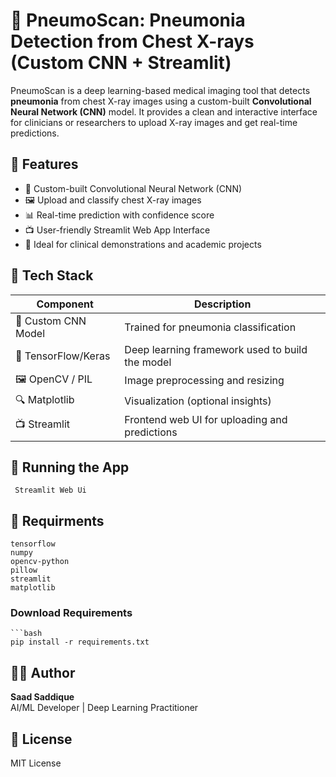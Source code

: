 # 🧠 PneumoScan: Pneumonia Detection from Chest X-rays (Custom CNN + Streamlit)

PneumoScan is a deep learning-based medical imaging tool that detects **pneumonia** from chest X-ray images using a custom-built **Convolutional Neural Network (CNN)** model. It provides a clean and interactive interface for clinicians or researchers to upload X-ray images and get real-time predictions.

## 🚀 Features
- 🧠 Custom-built Convolutional Neural Network (CNN)
- 🖼️ Upload and classify chest X-ray images
- 📊 Real-time prediction with confidence score
- 📺 User-friendly Streamlit Web App Interface
- 🧪 Ideal for clinical demonstrations and academic projects

## 🧰 Tech Stack
| Component              | Description                                         |
|------------------------|-----------------------------------------------------|
| 🧠 Custom CNN Model      | Trained for pneumonia classification               |
| 🧰 TensorFlow/Keras      | Deep learning framework used to build the model    |
| 🖼️ OpenCV / PIL          | Image preprocessing and resizing                   |
| 🔍 Matplotlib            | Visualization (optional insights)                  |
| 📺 Streamlit            | Frontend web UI for uploading and predictions      |

## 🔧 Running the App
     Streamlit Web Ui

## 📌 Requirments
    tensorflow
    numpy
    opencv-python
    pillow
    streamlit
    matplotlib
### Download Requirements
    ```bash
    pip install -r requirements.txt

## 🧑‍💻 Author
**Saad Saddique**  
AI/ML Developer | Deep Learning Practitioner

## 📜 License
MIT License
